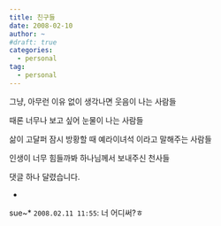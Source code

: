 ```yaml
---
title: 친구들
date: 2008-02-10
author: ~
#draft: true
categories:
  - personal
tag:
  - personal
---
```






그냥, 아무런 이유 없이
생각나면 웃음이 나는 사람들

때론 너무나 보고 싶어 눈물이 나는 사람들

삶이 고달퍼 잠시 방황할 때
예라이녀석 이라고 말해주는 사람들

인생이 너무 힘들까봐
하나님께서 보내주신 천사들


 댓글 하나 달렸습니다.

- 
sue~* `2008.02.11 11:55`: 
너 어디써?ㅎ




